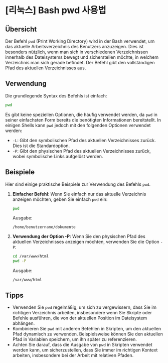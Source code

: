 # [리눅스] Bash pwd 사용법

## Übersicht
Der Befehl `pwd` (Print Working Directory) wird in der Bash verwendet, um das aktuelle Arbeitsverzeichnis des Benutzers anzuzeigen. Dies ist besonders nützlich, wenn man sich in verschiedenen Verzeichnissen innerhalb des Dateisystems bewegt und sicherstellen möchte, in welchem Verzeichnis man sich gerade befindet. Der Befehl gibt den vollständigen Pfad des aktuellen Verzeichnisses aus.

## Verwendung
Die grundlegende Syntax des Befehls ist einfach:

```bash
pwd
```

Es gibt keine speziellen Optionen, die häufig verwendet werden, da `pwd` in seiner einfachsten Form bereits die benötigten Informationen bereitstellt. In einigen Shells kann `pwd` jedoch mit den folgenden Optionen verwendet werden:

- `-L`: Gibt den symbolischen Pfad des aktuellen Verzeichnisses zurück. Dies ist die Standardoption.
- `-P`: Gibt den physischen Pfad des aktuellen Verzeichnisses zurück, wobei symbolische Links aufgelöst werden.

## Beispiele
Hier sind einige praktische Beispiele zur Verwendung des Befehls `pwd`.

1. **Einfacher Befehl**:
   Wenn Sie einfach nur das aktuelle Verzeichnis anzeigen möchten, geben Sie einfach `pwd` ein:

   ```bash
   pwd
   ```

   Ausgabe:
   ```
   /home/benutzername/dokumente
   ```

2. **Verwendung der Option -P**:
   Wenn Sie den physischen Pfad des aktuellen Verzeichnisses anzeigen möchten, verwenden Sie die Option `-P`:

   ```bash
   cd /var/www/html
   pwd -P
   ```

   Ausgabe:
   ```
   /var/www/html
   ```

## Tipps
- Verwenden Sie `pwd` regelmäßig, um sich zu vergewissern, dass Sie im richtigen Verzeichnis arbeiten, insbesondere wenn Sie Skripte oder Befehle ausführen, die von der aktuellen Position im Dateisystem abhängen.
- Kombinieren Sie `pwd` mit anderen Befehlen in Skripten, um den aktuellen Pfad dynamisch zu verwenden. Beispielsweise können Sie den aktuellen Pfad in Variablen speichern, um ihn später zu referenzieren.
- Achten Sie darauf, dass die Ausgabe von `pwd` in Skripten verwendet werden kann, um sicherzustellen, dass Sie immer im richtigen Kontext arbeiten, insbesondere bei der Arbeit mit relativen Pfaden.